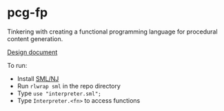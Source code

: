 # pcg-fp
Tinkering with creating a functional programming language for procedural content generation.

[Design document](https://docs.google.com/document/d/1yoQqZrVah0TXHAcETi4QIyr48cril_crmiTs_87vmTo/edit?usp=sharing)

To run:
- Install [SML/NJ](https://www.smlnj.org/)
- Run ``rlwrap sml`` in the repo directory
- Type ``use "interpreter.sml";``
- Type ``Interpreter.<fn>`` to access functions
